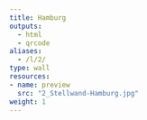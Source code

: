 ```yaml
---
title: Hamburg
outputs:
  - html
  - qrcode
aliases:
  - /l/2/
type: wall
resources:
- name: preview
  src: "2_Stellwand-Hamburg.jpg"
weight: 1
---
```

